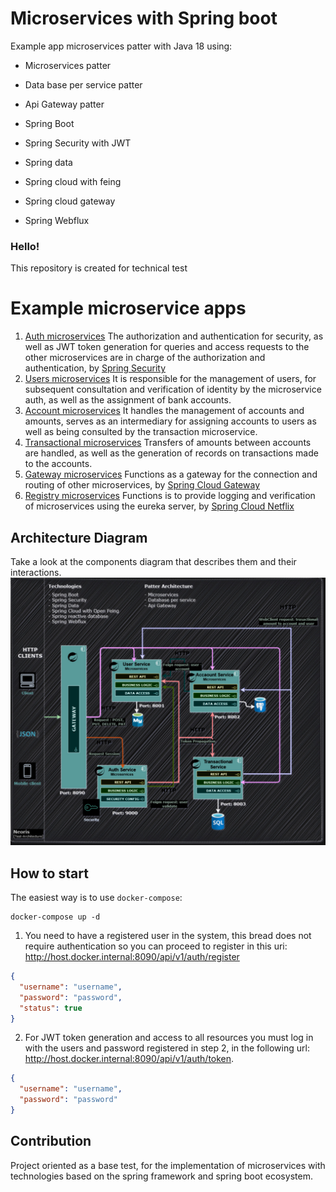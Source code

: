 # Microservices with Spring boot

Example app microservices patter with Java 18 using:

- Microservices patter
- Data base per service patter
- Api Gateway patter

- Spring Boot
- Spring Security with JWT
- Spring data
- Spring cloud with feing
- Spring cloud gateway
- Spring Webflux

### Hello!

This repository is created for technical test

# Example microservice apps

1. [Auth microservices](/microservices-auth) The authorization and authentication for security, as well as JWT token
   generation for queries and access requests to the other microservices are in charge of the authorization and
   authentication, by [Spring Security](https://spring.io/projects/spring-securityr)
2. [Users microservices](/microservices-users) It is responsible for the management of users, for subsequent
   consultation and verification of identity by the microservice auth, as well as the assignment of bank accounts.
3. [Account microservices](/microservices-accounts) It handles the management of accounts and amounts, serves as an
   intermediary for assigning accounts to users as well as being consulted by the transaction microservice.
4. [Transactional microservices](/microservices-transactions) Transfers of amounts between accounts are handled, as well
   as the generation of records on transactions made to the accounts.
5. [Gateway microservices](/microservices-gateway) Functions as a gateway for the connection and routing of other
   microservices, by [Spring Cloud Gateway](https://spring.io/projects/spring-cloud-gateway)
5. [Registry microservices](/microservices-registry) Functions is to provide logging and verification of microservices
   using the eureka server, by [Spring Cloud Netflix](https://spring.io/projects/spring-cloud-netflix)

## Architecture Diagram

Take a look at the components diagram that describes them and their interactions.
![microservices-test-example](/test-neoris-diagram.jpg)

## How to start

The easiest way is to use `docker-compose`:

```
docker-compose up -d
```

1. You need to have a registered user in the system, this bread does not require authentication so you can proceed to
   register in this uri: http://host.docker.internal:8090/api/v1/auth/register

```json
{
  "username": "username",
  "password": "password",
  "status": true
}
```

2. For JWT token generation and access to all resources you must log in with the users and password registered in step
   2, in the following url: http://host.docker.internal:8090/api/v1/auth/token.

```json
{
  "username": "username",
  "password": "password"
}
```

## Contribution

Project oriented as a base test, for the implementation of microservices with technologies based on the spring framework
and spring boot ecosystem.
